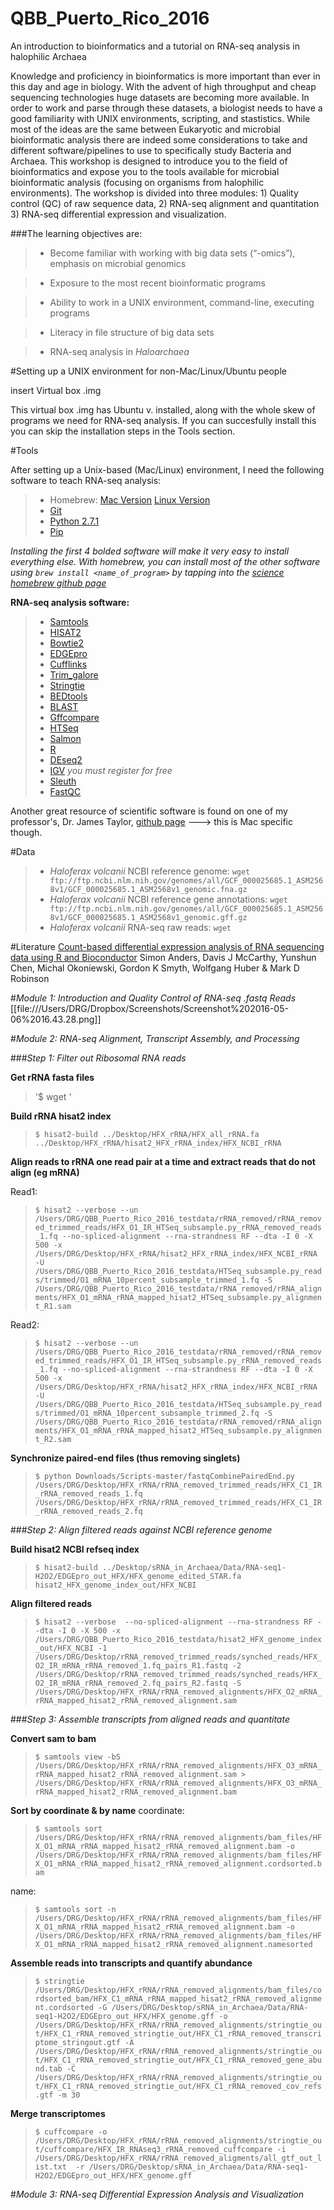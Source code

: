 # QBB_Puerto_Rico_2016
An introduction to bioinformatics and a tutorial on RNA-seq analysis in halophilic Archaea

Knowledge and proficiency in bioinformatics is more important than ever in this day and age in biology. With the advent of high throughput and cheap sequencing technologies huge datasets are becoming more available. In order to work and parse through these datasets, a biologist needs to have a good familiarity with UNIX environments, scripting, and stastistics. While most of the ideas are the same between Eukaryotic and microbial bioinformatic analysis there are indeed some considerations to take and different software/pipelines to use to specifically study Bacteria and Archaea. This workshop is designed to introduce you to the field of bioinformatics and expose you to the tools available for microbial bioinformatic analysis (focusing on organisms from halophilic environments). The workshop is divided into three modules: 1) Quality control (QC) of raw sequence data, 2) RNA-seq alignment and quantitation 3) RNA-seq differential expression and visualization.

###The learning objectives are:
> - Become familiar with working with big data sets (“-omics”), emphasis on microbial genomics

> - Exposure to the most recent bioinformatic programs

> - Ability to work in a UNIX environment, command-line, executing programs

> - Literacy in file structure of big data sets

> - RNA-seq analysis in *Haloarchaea*

#Setting up a UNIX environment for non-Mac/Linux/Ubuntu people

insert Virtual box .img

This virtual box .img has Ubuntu v. installed, along with the whole skew of programs we need for RNA-seq analysis. If you can succesfully install this you can skip the installation steps in the Tools section.

#Tools

After setting up a Unix-based (Mac/Linux) environment, I need the following software to teach RNA-seq analysis:

> - Homebrew: [Mac Version](http://brew.sh/) [Linux Version](http://linuxbrew.sh/)
> - [Git](https://git-scm.com/book/en/v2/Getting-Started-Installing-Git)
> - [Python 2.7.1](https://www.python.org/download/releases/2.7.1/)
> - [Pip](https://pip.pypa.io/en/stable/installing/)

*Installing the first 4 bolded software will make it very easy to install everything else. With homebrew, you can install most of the other software using `brew install <name_of_program>` by tapping into the [science homebrew github page](https://github.com/Homebrew/homebrew-science)*

**RNA-seq analysis software:**

> - [Samtools](http://www.htslib.org/)
> - [HISAT2](https://ccb.jhu.edu/software/hisat2/index.shtml)
> - [Bowtie2](http://bowtie-bio.sourceforge.net/bowtie2/index.shtml)
> - [EDGEpro](http://ccb.jhu.edu/software/EDGE-pro/)
> - [Cufflinks](http://cole-trapnell-lab.github.io/cufflinks/getting_started/)
> - [Trim_galore](http://www.bioinformatics.babraham.ac.uk/projects/trim_galore/)
> - [Stringtie](https://ccb.jhu.edu/software/stringtie/)
> - [BEDtools](http://bedtools.readthedocs.org/en/latest/content/installation.html)
> - [BLAST](http://www.ncbi.nlm.nih.gov/books/NBK279690/)
> - [Gffcompare](https://ccb.jhu.edu/software/stringtie/gff.shtml)
> - [HTSeq](http://www-huber.embl.de/HTSeq/doc/install.html#install)
> - [Salmon](http://salmon.readthedocs.org/en/latest/building.html#installation)
> - [R](https://www.r-project.org/)
> - [DEseq2](https://bioconductor.org/packages/release/bioc/html/DESeq2.html)
> - [IGV](https://www.broadinstitute.org/software/igv/log-in) *you must register for free*
> - [Sleuth](https://github.com/pachterlab/sleuth)
> - [FastQC](http://www.bioinformatics.babraham.ac.uk/projects/fastqc/)

Another great resource of scientific software is found on one of my professor's, Dr. James Taylor, [github page](https://github.com/jxtx/mac-dev-playbook) ---> this is Mac specific though.

#Data

> - *Haloferax volcanii* NCBI reference genome: 
> `wget ftp://ftp.ncbi.nlm.nih.gov/genomes/all/GCF_000025685.1_ASM2568v1/GCF_000025685.1_ASM2568v1_genomic.fna.gz`
> - *Haloferax volcanii* NCBI reference gene annotations: 
> `wget ftp://ftp.ncbi.nlm.nih.gov/genomes/all/GCF_000025685.1_ASM2568v1/GCF_000025685.1_ASM2568v1_genomic.gff.gz`
> - *Haloferax volcanii* RNA-seq raw reads: 
> `wget `

#Literature
[Count-based differential expression analysis of RNA sequencing data using R and Bioconductor](http://www.nature.com/nprot/journal/v8/n9/pdf/nprot.2013.099.pdf)
Simon Anders, Davis J McCarthy, Yunshun Chen, Michal Okoniewski, Gordon K Smyth,
Wolfgang Huber & Mark D Robinson

#*Module 1: Introduction and Quality Control of RNA-seq .fastq Reads*
[[file:///Users/DRG/Dropbox/Screenshots/Screenshot%202016-05-06%2016.43.28.png]]

#*Module 2: RNA-seq Alignment, Transcript Assembly, and Processing*


###*Step 1: Filter out Ribosomal RNA reads*

**Get rRNA fasta files**
> '$ wget '

**Build rRNA hisat2 index**
> `$ hisat2-build ../Desktop/HFX_rRNA/HFX_all_rRNA.fa ../Desktop/HFX_rRNA/hisat2_HFX_rRNA_index/HFX_NCBI_rRNA`


**Align reads to rRNA one read pair at a time and extract reads that do not align (eg mRNA)**

Read1:
> `$ hisat2 --verbose --un /Users/DRG/QBB_Puerto_Rico_2016_testdata/rRNA_removed/rRNA_removed_trimmed_reads/HFX_O1_IR_HTSeq_subsample.py_rRNA_removed_reads_1.fq --no-spliced-alignment --rna-strandness RF --dta -I 0 -X 500 -x /Users/DRG/Desktop/HFX_rRNA/hisat2_HFX_rRNA_index/HFX_NCBI_rRNA -U /Users/DRG/QBB_Puerto_Rico_2016_testdata/HTSeq_subsample.py_reads/trimmed/O1_mRNA_10percent_subsample_trimmed_1.fq -S /Users/DRG/QBB_Puerto_Rico_2016_testdata/rRNA_removed/rRNA_alignments/HFX_O1_mRNA_rRNA_mapped_hisat2_HTSeq_subsample.py_alignment_R1.sam`

Read2:
> `$ hisat2 --verbose --un /Users/DRG/QBB_Puerto_Rico_2016_testdata/rRNA_removed/rRNA_removed_trimmed_reads/HFX_O1_IR_HTSeq_subsample.py_rRNA_removed_reads_1.fq --no-spliced-alignment --rna-strandness RF --dta -I 0 -X 500 -x /Users/DRG/Desktop/HFX_rRNA/hisat2_HFX_rRNA_index/HFX_NCBI_rRNA -U /Users/DRG/QBB_Puerto_Rico_2016_testdata/HTSeq_subsample.py_reads/trimmed/O1_mRNA_10percent_subsample_trimmed_2.fq -S /Users/DRG/QBB_Puerto_Rico_2016_testdata/rRNA_removed/rRNA_alignments/HFX_O1_mRNA_rRNA_mapped_hisat2_HTSeq_subsample.py_alignment_R2.sam`


**Synchronize paired-end files (thus removing singlets)**
> `$ python Downloads/Scripts-master/fastqCombinePairedEnd.py /Users/DRG/Desktop/HFX_rRNA/rRNA_removed_trimmed_reads/HFX_C1_IR_rRNA_removed_reads_1.fq /Users/DRG/Desktop/HFX_rRNA/rRNA_removed_trimmed_reads/HFX_C1_IR_rRNA_removed_reads_2.fq`


###*Step 2: Align filtered reads against NCBI reference genome*


**Build hisat2 NCBI refseq index**
> `$ hisat2-build ../Desktop/sRNA_in_Archaea/Data/RNA-seq1-H2O2/EDGEpro_out_HFX/HFX_genome_edited_STAR.fa hisat2_HFX_genome_index_out/HFX_NCBI`


**Align filtered reads**
> `$ hisat2 --verbose  --no-spliced-alignment --rna-strandness RF --dta -I 0 -X 500 -x /Users/DRG/QBB_Puerto_Rico_2016_testdata/hisat2_HFX_genome_index_out/HFX_NCBI -1 /Users/DRG/Desktop/rRNA_removed_trimmed_reads/synched_reads/HFX_O2_IR_mRNA_rRNA_removed_1.fq_pairs_R1.fastq -2 /Users/DRG/Desktop/rRNA_removed_trimmed_reads/synched_reads/HFX_O2_IR_mRNA_rRNA_removed_2.fq_pairs_R2.fastq -S /Users/DRG/Desktop/HFX_rRNA/rRNA_removed_alignments/HFX_O2_mRNA_rRNA_mapped_hisat2_rRNA_removed_alignment.sam`


###*Step 3: Assemble transcripts from aligned reads and quantitate*

**Convert sam to bam**
> `$ samtools view -bS /Users/DRG/Desktop/HFX_rRNA/rRNA_removed_alignments/HFX_O3_mRNA_rRNA_mapped_hisat2_rRNA_removed_alignment.sam > /Users/DRG/Desktop/HFX_rRNA/rRNA_removed_alignments/HFX_O3_mRNA_rRNA_mapped_hisat2_rRNA_removed_alignment.bam`

**Sort by coordinate & by name**
coordinate:
> `$ samtools sort /Users/DRG/Desktop/HFX_rRNA/rRNA_removed_alignments/bam_files/HFX_O1_mRNA_rRNA_mapped_hisat2_rRNA_removed_alignment.bam -o /Users/DRG/Desktop/HFX_rRNA/rRNA_removed_alignments/bam_files/HFX_O1_mRNA_rRNA_mapped_hisat2_rRNA_removed_alignment.cordsorted.bam`

name:
> `$ samtools sort -n /Users/DRG/Desktop/HFX_rRNA/rRNA_removed_alignments/bam_files/HFX_O1_mRNA_rRNA_mapped_hisat2_rRNA_removed_alignment.bam -o /Users/DRG/Desktop/HFX_rRNA/rRNA_removed_alignments/bam_files/HFX_O1_mRNA_rRNA_mapped_hisat2_rRNA_removed_alignment.namesorted`


**Assemble reads into transcripts and quantify abundance**
> `$ stringtie /Users/DRG/Desktop/HFX_rRNA/rRNA_removed_alignments/bam_files/cordsorted_bam/HFX_C1_mRNA_rRNA_mapped_hisat2_rRNA_removed_alignment.cordsorted -G /Users/DRG/Desktop/sRNA_in_Archaea/Data/RNA-seq1-H2O2/EDGEpro_out_HFX/HFX_genome.gff -o /Users/DRG/Desktop/HFX_rRNA/rRNA_removed_alignments/stringtie_out/HFX_C1_rRNA_removed_stringtie_out/HFX_C1_rRNA_removed_transcriptome_stringout.gtf -A /Users/DRG/Desktop/HFX_rRNA/rRNA_removed_alignments/stringtie_out/HFX_C1_rRNA_removed_stringtie_out/HFX_C1_rRNA_removed_gene_abund.tab -C /Users/DRG/Desktop/HFX_rRNA/rRNA_removed_alignments/stringtie_out/HFX_C1_rRNA_removed_stringtie_out/HFX_C1_rRNA_removed_cov_refs.gtf -m 30`

**Merge transcriptomes**
> `$ cuffcompare -o /Users/DRG/Desktop/HFX_rRNA/rRNA_removed_alignments/stringtie_out/cuffcompare/HFX_IR_RNAseq3_rRNA_removed_cuffcompare -i /Users/DRG/Desktop/HFX_rRNA/rRNA_removed_aligments/all_gtf_out_list.txt  -r /Users/DRG/Desktop/sRNA_in_Archaea/Data/RNA-seq1-H2O2/EDGEpro_out_HFX/HFX_genome.gff`



#*Module 3: RNA-seq Differential Expression Analysis and Visualization*

